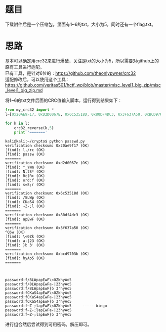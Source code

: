 # 题目
下载附件后是一个压缩包，里面有1~6的txt，大小为5，同时还有一个flag.txt。

# 思路
基本可以确定用crc32来进行爆破，关注是txt的大小为5，所以需要对github上的原有工具进行适配。  
已有工具，是针对6位的：https://github.com/theonlypwner/crc32  
适配修改后，可以使用这个工具：https://github.com/veritas501/hctf_wp/blob/master/misc_level1_big_zip/misc_level1_big_zip.md

将1~6的txt文件后面的CRC值输入脚本，运行得到结果如下：
```python
from my_crc32 import *
l=[0x20AE9F17, 0xD2D0067E, 0x6C53518D, 0x80DF4DC3, 0x3F637A50, 0xBCD9703B]

for k in l:
	crc32_reverse(k,5)
	print '======='
```

```
kali@kali:~/crypto$ python passwd.py
verification checksum: 0x20ae9f17 (OK)
[find]: l./rc (OK)
[find]: passw (OK)
=======
verification checksum: 0xd2d0067e (OK)
[find]: "_YWn (OK)
[find]: N,tS* (OK)
[find]: Rc(R> (OK)
[find]: ord:f (OK)
[find]: s=8;r (OK)
=======
verification checksum: 0x6c53518d (OK)
[find]: /8LWp (OK)
[find]: CKaS4 (OK)
[find]: ~Z-;l (OK)
=======
verification checksum: 0x80df4dc3 (OK)
[find]: apEwF (OK)
=======
verification checksum: 0x3f637a50 (OK)
^Q6w (OK)
[find]: \<0Zk (OK)
[find]: a-|23 (OK)
[find]: }b 3' (OK)
=======
verification checksum: 0xbcd9703b (OK)
[find]: hyAo5 (OK)
=======



password:f/8LWpapEwF\<0ZkhyAo5
password:f/8LWpapEwFa-|23hyAo5
password:f/8LWpapEwF}b 3'hyAo5
password:fCKaS4apEwF\<0ZkhyAo5
password:fCKaS4apEwFa-|23hyAo5
password:fCKaS4apEwF}b 3'hyAo5
password:f~Z-;lapEwF\<0ZkhyAo5     ----- bingo
password:f~Z-;lapEwFa-|23hyAo5
password:f~Z-;lapEwF}b 3'hyAo5
```

进行组合然后尝试得到可用密码，解压即可。
